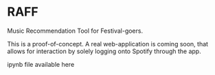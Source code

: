 # RAFF
Music Recommendation Tool for Festival-goers.

This is a proof-of-concept. A real web-application is coming soon, that allows for interaction by solely logging onto Spotify through the app.


ipynb file available here 
